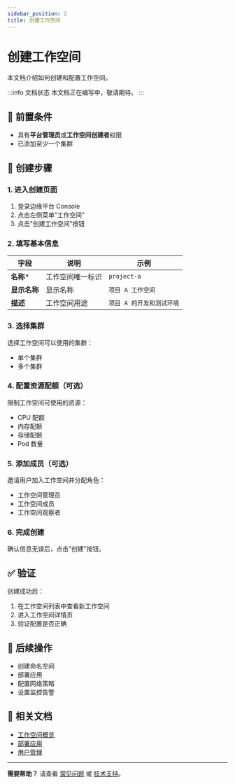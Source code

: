 ```yaml
---
sidebar_position: 2
title: 创建工作空间
---
```


# 创建工作空间

本文档介绍如何创建和配置工作空间。

:::info 文档状态
本文档正在编写中，敬请期待。
:::

## 🎯 前置条件

- 具有**平台管理员**或**工作空间创建者**权限
- 已添加至少一个集群

## 📝 创建步骤

### 1. 进入创建页面

1. 登录边缘平台 Console
2. 点击左侧菜单"工作空间"
3. 点击"创建工作空间"按钮

### 2. 填写基本信息

| 字段 | 说明 | 示例 |
|------|------|------|
| **名称*** | 工作空间唯一标识 | `project-a` |
| **显示名称** | 显示名称 | `项目 A 工作空间` |
| **描述** | 工作空间用途 | `项目 A 的开发和测试环境` |

### 3. 选择集群

选择工作空间可以使用的集群：

- 单个集群
- 多个集群

### 4. 配置资源配额（可选）

限制工作空间可使用的资源：

- CPU 配额
- 内存配额
- 存储配额
- Pod 数量

### 5. 添加成员（可选）

邀请用户加入工作空间并分配角色：

- 工作空间管理员
- 工作空间成员
- 工作空间观察者

### 6. 完成创建

确认信息无误后，点击"创建"按钮。

## ✅ 验证

创建成功后：

1. 在工作空间列表中查看新工作空间
2. 进入工作空间详情页
3. 验证配置是否正确

## 🔧 后续操作

- 创建命名空间
- 部署应用
- 配置网络策略
- 设置监控告警

## 📖 相关文档

- [工作空间概览](./overview.md)
- [部署应用](../applications/deployments.md)
- [用户管理](../platform/users.md)

---

**需要帮助？** 请查看 [常见问题](../../reference/faq.md) 或 [技术支持](../../reference/support.md)。
